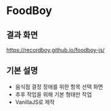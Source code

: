 # FoodBoy

## 결과 화면
https://recordboy.github.io/foodboy-js/

## 기본 설명
* 음식점 결정 장애를 위한 항목 선택 화면
* 추후 작업을 위해 기본 형태만 작업
* VanillaJS로 제작
